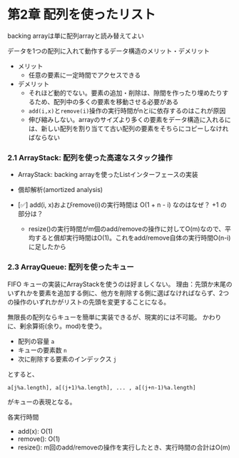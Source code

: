 第2章 配列を使ったリスト
=====================

backing arrayは単に配列arrayと読み替えてよい

データを1つの配列に入れて動作するデータ構造のメリット・デメリット

- メリット
  - 任意の要素に一定時間でアクセスできる
- デメリット
  - それほど動的でない。要素の追加・削除は、隙間を作ったり埋めたりするため、配列中の多くの要素を移動させる必要がある
  - `add(i,x)`と`remove(i)`操作の実行時間がnとiに依存するのはこれが原因
  - 伸び縮みしない。arrayのサイズより多くの要素をデータ構造に入れるには、新しい配列を割り当てて古い配列の要素をそちらにコピーしなければならない


### 2.1 ArrayStack: 配列を使った高速なスタック操作
- ArrayStack: backing arrayを使ったListインターフェースの実装
- 償却解析(amortized analysis)

- [✅] add(i, x)およびremove(i)の実行時間は O(1 + n - i) なのはなぜ？ +1 の部分は？
  - resize()の実行時間がm個のadd/removeの操作に対してO(m)なので、平均すると償却実行時間はO(1)。これをadd/remove自体の実行時間O(n-i)に足したから



### 2.3 ArrayQueue: 配列を使ったキュー
FIFO キューの実装にArrayStackを使うのは好ましくない。
理由：先頭か末尾のいずれかを要素を追加する側に、他方を削除する側に選ばなければならず、2つの操作のいずれかがリストの先頭を変更することになる。

無限長の配列ならキューを簡単に実装できるが、現実的には不可能。
かわりに、剰余算術(余り。mod)を使う。

- 配列の容量 `a`
- キューの要素数 `n`
- 次に削除する要素のインデックス `j`

とすると、

```
a[j%a.length], a[(j+1)%a.length], ... , a[(j+n-1)%a.length]
```

がキューの表現となる。

各実行時間

- add(x): O(1)
- remove(): O(1)
- resize(): m回のadd/removeの操作を実行したとき、実行時間の合計はO(m)
